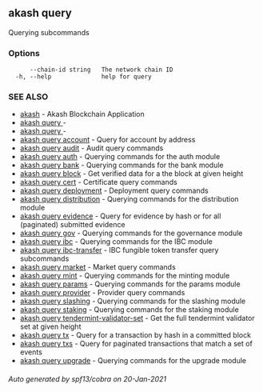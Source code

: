 ## akash query

Querying subcommands

### Options

```
      --chain-id string   The network chain ID
  -h, --help              help for query
```

### SEE ALSO

* [akash](akash.md)	 - Akash Blockchain Application
* [akash query ](akash_query_.md)	 - 
* [akash query ](akash_query_.md)	 - 
* [akash query account](akash_query_account.md)	 - Query for account by address
* [akash query audit](akash_query_audit.md)	 - Audit query commands
* [akash query auth](akash_query_auth.md)	 - Querying commands for the auth module
* [akash query bank](akash_query_bank.md)	 - Querying commands for the bank module
* [akash query block](akash_query_block.md)	 - Get verified data for a the block at given height
* [akash query cert](akash_query_cert.md)	 - Certificate query commands
* [akash query deployment](akash_query_deployment.md)	 - Deployment query commands
* [akash query distribution](akash_query_distribution.md)	 - Querying commands for the distribution module
* [akash query evidence](akash_query_evidence.md)	 - Query for evidence by hash or for all (paginated) submitted evidence
* [akash query gov](akash_query_gov.md)	 - Querying commands for the governance module
* [akash query ibc](akash_query_ibc.md)	 - Querying commands for the IBC module
* [akash query ibc-transfer](akash_query_ibc-transfer.md)	 - IBC fungible token transfer query subcommands
* [akash query market](akash_query_market.md)	 - Market query commands
* [akash query mint](akash_query_mint.md)	 - Querying commands for the minting module
* [akash query params](akash_query_params.md)	 - Querying commands for the params module
* [akash query provider](akash_query_provider.md)	 - Provider query commands
* [akash query slashing](akash_query_slashing.md)	 - Querying commands for the slashing module
* [akash query staking](akash_query_staking.md)	 - Querying commands for the staking module
* [akash query tendermint-validator-set](akash_query_tendermint-validator-set.md)	 - Get the full tendermint validator set at given height
* [akash query tx](akash_query_tx.md)	 - Query for a transaction by hash in a committed block
* [akash query txs](akash_query_txs.md)	 - Query for paginated transactions that match a set of events
* [akash query upgrade](akash_query_upgrade.md)	 - Querying commands for the upgrade module

###### Auto generated by spf13/cobra on 20-Jan-2021
